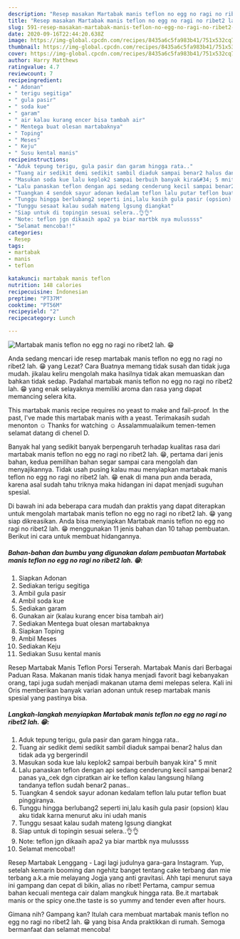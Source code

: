 ```yaml
---
description: "Resep masakan Martabak manis teflon no egg no ragi no ribet2 lah. 😁 | Cara Masak Martabak manis teflon no egg no ragi no ribet2 lah. 😁 Yang Sempurna"
title: "Resep masakan Martabak manis teflon no egg no ragi no ribet2 lah. 😁 | Cara Masak Martabak manis teflon no egg no ragi no ribet2 lah. 😁 Yang Sempurna"
slug: 591-resep-masakan-martabak-manis-teflon-no-egg-no-ragi-no-ribet2-lah-cara-masak-martabak-manis-teflon-no-egg-no-ragi-no-ribet2-lah-yang-sempurna
date: 2020-09-16T22:44:20.638Z
image: https://img-global.cpcdn.com/recipes/8435a6c5fa983b41/751x532cq70/martabak-manis-teflon-no-egg-no-ragi-no-ribet2-lah-😁-foto-resep-utama.jpg
thumbnail: https://img-global.cpcdn.com/recipes/8435a6c5fa983b41/751x532cq70/martabak-manis-teflon-no-egg-no-ragi-no-ribet2-lah-😁-foto-resep-utama.jpg
cover: https://img-global.cpcdn.com/recipes/8435a6c5fa983b41/751x532cq70/martabak-manis-teflon-no-egg-no-ragi-no-ribet2-lah-😁-foto-resep-utama.jpg
author: Harry Matthews
ratingvalue: 4.7
reviewcount: 7
recipeingredient:
- " Adonan"
- " terigu segitiga"
- " gula pasir"
- " soda kue"
- " garam"
- " air kalau kurang encer bisa tambah air"
- " Mentega buat olesan martabaknya"
- " Toping"
- " Meses"
- " Keju"
- " Susu kental manis"
recipeinstructions:
- "Aduk tepung terigu, gula pasir dan garam hingga rata.."
- "Tuang air sedikit demi sedikit sambil diaduk sampai benar2 halus dan tidak ada yg bergerindil"
- "Masukan soda kue lalu keplok2 sampai berbuih banyak kira&#34; 5 mnit"
- "Lalu panaskan teflon dengan api sedang cenderung kecil sampai benar2 panas ya,,cek dgn cipratkan air ke teflon kalau langsung hilang tandanya teflon sudah benar2 panas.."
- "Tuangkan 4 sendok sayur adonan kedalam teflon lalu putar teflon buat pinggiranya."
- "Tunggu hingga berlubang2 seperti ini,lalu kasih gula pasir (opsion) klau aku tidak karna menurut aku ini udah manis"
- "Tunggu sesaat kalau sudah mateng lgsung diangkat"
- "Siap untuk di topingin sesuai selera..👌👌"
- "Note: teflon jgn dikaaih apa2 ya biar martbk nya mulussss"
- "Selamat mencoba!!"
categories:
- Resep
tags:
- martabak
- manis
- teflon

katakunci: martabak manis teflon 
nutrition: 148 calories
recipecuisine: Indonesian
preptime: "PT37M"
cooktime: "PT56M"
recipeyield: "2"
recipecategory: Lunch

---
```



![Martabak manis teflon no egg no ragi no ribet2 lah. 😁](https://img-global.cpcdn.com/recipes/8435a6c5fa983b41/751x532cq70/martabak-manis-teflon-no-egg-no-ragi-no-ribet2-lah-😁-foto-resep-utama.jpg)

Anda sedang mencari ide resep martabak manis teflon no egg no ragi no ribet2 lah. 😁 yang Lezat? Cara Buatnya memang tidak susah dan tidak juga mudah. jikalau keliru mengolah maka hasilnya tidak akan memuaskan dan bahkan tidak sedap. Padahal martabak manis teflon no egg no ragi no ribet2 lah. 😁 yang enak selayaknya memiliki aroma dan rasa yang dapat memancing selera kita.

This martabak manis recipe requires no yeast to make and fail-proof. In the past, I&#39;ve made this martabak manis with a yeast. Terimakasih sudah menonton ☺ Thanks for watching ☺ Assalammualaikum temen-temen selamat datang di chenel D.

Banyak hal yang sedikit banyak berpengaruh terhadap kualitas rasa dari martabak manis teflon no egg no ragi no ribet2 lah. 😁, pertama dari jenis bahan, kedua pemilihan bahan segar sampai cara mengolah dan menyajikannya. Tidak usah pusing kalau mau menyiapkan martabak manis teflon no egg no ragi no ribet2 lah. 😁 enak di mana pun anda berada, karena asal sudah tahu triknya maka hidangan ini dapat menjadi suguhan spesial.


Di bawah ini ada beberapa cara mudah dan praktis yang dapat diterapkan untuk mengolah martabak manis teflon no egg no ragi no ribet2 lah. 😁 yang siap dikreasikan. Anda bisa menyiapkan Martabak manis teflon no egg no ragi no ribet2 lah. 😁 menggunakan 11 jenis bahan dan 10 tahap pembuatan. Berikut ini cara untuk membuat hidangannya.

<!--inarticleads1-->

##### Bahan-bahan dan bumbu yang digunakan dalam pembuatan Martabak manis teflon no egg no ragi no ribet2 lah. 😁:

1. Siapkan  Adonan
1. Sediakan  terigu segitiga
1. Ambil  gula pasir
1. Ambil  soda kue
1. Sediakan  garam
1. Gunakan  air (kalau kurang encer bisa tambah air)
1. Sediakan  Mentega buat olesan martabaknya
1. Siapkan  Toping
1. Ambil  Meses
1. Sediakan  Keju
1. Sediakan  Susu kental manis


Resep Martabak Manis Teflon Porsi Terserah. Martabak Manis dari Berbagai Paduan Rasa. Makanan manis tidak hanya menjadi favorit bagi kebanyakan orang, tapi juga sudah menjadi makanan utama demi melepas selera. Kali ini Oris memberikan banyak varian adonan untuk resep martabak manis spesial yang pastinya bisa. 

<!--inarticleads2-->

##### Langkah-langkah menyiapkan Martabak manis teflon no egg no ragi no ribet2 lah. 😁:

1. Aduk tepung terigu, gula pasir dan garam hingga rata..
1. Tuang air sedikit demi sedikit sambil diaduk sampai benar2 halus dan tidak ada yg bergerindil
1. Masukan soda kue lalu keplok2 sampai berbuih banyak kira&#34; 5 mnit
1. Lalu panaskan teflon dengan api sedang cenderung kecil sampai benar2 panas ya,,cek dgn cipratkan air ke teflon kalau langsung hilang tandanya teflon sudah benar2 panas..
1. Tuangkan 4 sendok sayur adonan kedalam teflon lalu putar teflon buat pinggiranya.
1. Tunggu hingga berlubang2 seperti ini,lalu kasih gula pasir (opsion) klau aku tidak karna menurut aku ini udah manis
1. Tunggu sesaat kalau sudah mateng lgsung diangkat
1. Siap untuk di topingin sesuai selera..👌👌
1. Note: teflon jgn dikaaih apa2 ya biar martbk nya mulussss
1. Selamat mencoba!!


Resep Martabak Lenggang - Lagi lagi judulnya gara-gara Instagram. Yup, setelah kemarin booming dan ngehitz banget tentang cake terbang dan mie terbang a.k.a mie melayang Jogja yang anti gravitasi. Ahh tapi menurut saya ini gampang dan cepat di bikin, alias no ribet! Pertama, campur semua bahan kecuali mentega cair dalam mangkuk hingga rata. Be.it martabak manis or the spicy one.the taste is so yummy and tender even after hours. 

Gimana nih? Gampang kan? Itulah cara membuat martabak manis teflon no egg no ragi no ribet2 lah. 😁 yang bisa Anda praktikkan di rumah. Semoga bermanfaat dan selamat mencoba!

